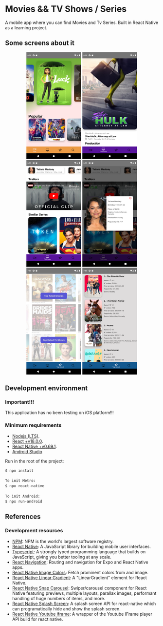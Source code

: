 # Movies && TV Shows / Series

A mobile app where you can find Movies and Tv Series. Built in React Native as a learning project.

## Some screens about it

<p align="center">
  <img style="width: 180px; height: 350px" src="./src/assets/readme/readme-1.png"/>
  <img style="width: 180px; height: 350px" src="./src/assets/readme/readme-3.png"/>
  <img style="width: 180px; height: 350px" src="./src/assets/readme/readme-4.png"/>
  <img style="width: 180px; height: 350px" src="./src/assets/readme/readme-5.png"/>
  <img style="width: 180px; height: 350px" src="./src/assets/readme/readme-6.png"/>
  <img style="width: 180px; height: 350px" src="./src/assets/readme/readme-7.png"/>
</p>


## Development environment

### Important!!!
This application has no been testing on iOS platform!!!

### Minimum requirements

- [Nodejs (LTS)](https://nodejs.org/es/).
- [React +v18.0.0](https://es.reactjs.org/).
- [React Native +v0.69.1](https://reactnative.dev/).
- [Android Studio](https://developer.android.com/studio)

Run in the root of the project:

```sh
$ npm install

To init Metro:
$ npx react-native

To init Android:
$ npx run-android
```

## References

### Development resources

- [NPM](https://docs.npmjs.com/): NPM is the world's largest software registry.
- [React Native](https://reactnative.dev/): A JavaScript library for building mobile user interfaces.
- [Typescript](https://www.typescriptlang.org/): A strongly typed programming language that builds on JavaScript, giving you better tooling at any scale.
- [React Navigation](https://reactnavigation.org/): Routing and navigation for Expo and React Native apps.
- [React Native Image Colors](https://www.npmjs.com/package/react-native-image-colors): Fetch prominent colors from and image.
- [React Native Linear Gradient](https://www.npmjs.com/package/react-native-linear-gradient): A "LinearGradient" element for React Native.
- [React Native Snap Carousel](https://github.com/meliorence/react-native-snap-carousel): Swiper/carousel component for React Native featuring previews, multiple layouts, parallax images, performant handling of huge numbers of items, and more.
- [React Native Splash Screen](https://www.npmjs.com/package/react-native-splash-screen): A splash screen API for react-native which can programatically hide and show the splash screen.
- [React Native Youtube iframe](https://www.npmjs.com/package/react-native-youtube-iframe): A wrapper of the Youtube IFrame player API build for react native.